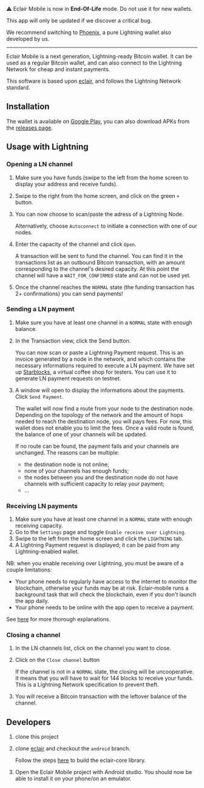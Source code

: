 ⚠️ Eclair Mobile is now in **End-Of-Life** mode. Do not use it for new wallets.

This app will only be updated if we discover a critical bug.

We recommend switching to [Phoenix](https://github.com/ACINQ/phoenix), a pure Lightning wallet also developed by us.

---

Eclair Mobile is a next generation, Lightning-ready Bitcoin wallet. It can be used as a regular Bitcoin wallet, and can also connect to the Lightning Network for cheap and instant payments.

This software is based upon [eclair](https://github.com/ACINQ/eclair), and follows the Lightning Network standard.

## Installation

The wallet is available on [Google Play](https://play.google.com/store/apps/details?id=fr.acinq.eclair.wallet), you can also download APKs from the [releases page](https://github.com/ACINQ/eclair-wallet/releases).

## Usage with Lightning

### Opening a LN channel

1. Make sure you have funds (swipe to the left from the home screen to display your address and receive funds).

2. Swipe to the right from the home screen, and click on the green `+` button.

3. You can now choose to scan/paste the adress of a Lightning Node.

   Alternatively, choose `Autoconnect` to initiate a connection with one of our nodes.

4. Enter the capacity of the channel and click `Open`.

   A transaction will be sent to fund the channel. You can find it in the transactions list as an outbound Bitcoin transaction, with an amount corresponding to the channel's desired capacity.
   At this point the channel will have a `WAIT_FOR_CONFIRMED` state and can not be used yet.

5. Once the channel reaches the `NORMAL` state (the funding transaction has 2+ confirmations) you can send payments!

### Sending a LN payment

1. Make sure you have at least one channel in a `NORMAL` state with enough balance.
2. In the Transaction view, click the Send button.

   You can now scan or paste a Lightning Payment request. This is an invoice generated by a node in the network, and which contains the necessary informations required to execute a LN payment.
   We have set up [Starblocks](https://starblocks.acinq.co), a virtual coffee shop for testers. You can use it to generate LN payment requests on testnet.

3. A window will open to display the informations about the payments. Click `Send Payment`.

   The wallet will now find a route from your node to the destination node. Depending on the topology of the network and the amount of hops needed to reach the destination node, you will pays fees. For now, this wallet does not enable you to limit the fees.
   Once a valid route is found, the balance of one of your channels will be updated.

   If no route can be found, the payment fails and your channels are unchanged. The reasons can be multiple:
   - the destination node is not online;
   - none of your channels has enough funds;
   - the nodes between you and the destination node do not have channels with sufficient capacity to relay your payment;
   - ...

### Receiving LN payments

1. Make sure you have at least one channel in a `NORMAL` state with enough receiving capacity.
2. Go to the `Settings` page and toggle `Enable receive over Lightning`.
3. Swipe to the left from the home screen and click the `LIGHTNING` tab.
4. A Lightning Payment request is displayed; it can be paid from any Lightning-enabled wallet.

NB: when you enable receiving over Lightning, you must be aware of a couple limitations:

- Your phone needs to regularly have access to the internet to monitor the blockchain, otherwise your funds may be at risk. Eclair-mobile runs a background task that will check the blockchain, even if you don't launch the app daily.
- Your phone needs to be online with the app open to receive a payment.

See [here](https://medium.com/@ACINQ/enabling-receive-on-eclair-mobile-2e1b87bd1e3a) for more thorough explanations.

### Closing a channel

1. In the LN channels list, click on the channel you want to close.
2. Click on the `Close channel` button

   If the channel is not in a `NORMAL` state, the closing will be uncooperative. It means that you will have to wait for 144 blocks to receive your funds. This is a Lightning Network specification to prevent theft.

3. You will receive a Bitcoin transaction with the leftover balance of the channel.

## Developers

1. clone this project
2. clone [eclair](https://github.com/ACINQ/eclair) and checkout the `android` branch.

   Follow the steps [here](https://github.com/ACINQ/eclair/blob/android/BUILD.md) to build the eclair-core library.

3. Open the Eclair Mobile project with Android studio. You should now be able to install it on your phone/on an emulator.
